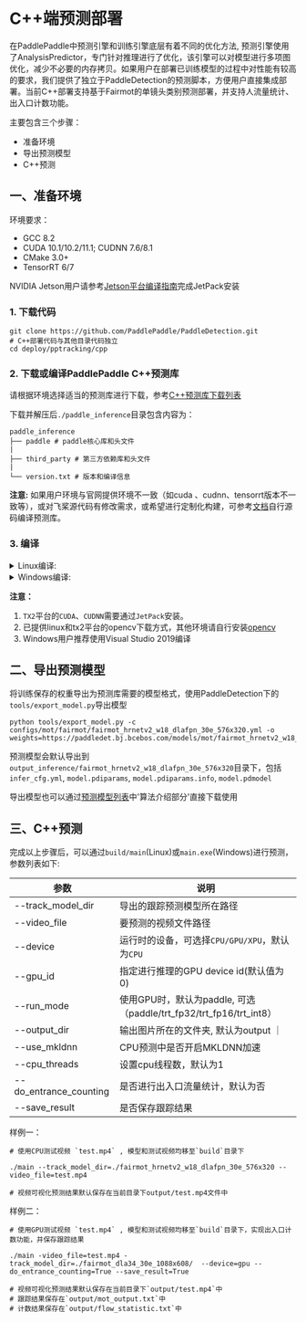 # C++端预测部署

在PaddlePaddle中预测引擎和训练引擎底层有着不同的优化方法, 预测引擎使用了AnalysisPredictor，专门针对推理进行了优化，该引擎可以对模型进行多项图优化，减少不必要的内存拷贝。如果用户在部署已训练模型的过程中对性能有较高的要求，我们提供了独立于PaddleDetection的预测脚本，方便用户直接集成部署。当前C++部署支持基于Fairmot的单镜头类别预测部署，并支持人流量统计、出入口计数功能。

主要包含三个步骤：
- 准备环境
- 导出预测模型
- C++预测

## 一、准备环境

环境要求：

- GCC 8.2
- CUDA 10.1/10.2/11.1; CUDNN 7.6/8.1
- CMake 3.0+
- TensorRT 6/7

NVIDIA Jetson用户请参考[Jetson平台编译指南](../../cpp/docs/Jetson_build.md#jetson环境搭建)完成JetPack安装

### 1. 下载代码

```
git clone https://github.com/PaddlePaddle/PaddleDetection.git
# C++部署代码与其他目录代码独立
cd deploy/pptracking/cpp
```

### 2. 下载或编译PaddlePaddle C++预测库

请根据环境选择适当的预测库进行下载，参考[C++预测库下载列表](https://paddleinference.paddlepaddle.org.cn/user_guides/download_lib.html)

下载并解压后`./paddle_inference`目录包含内容为：

```
paddle_inference
├── paddle # paddle核心库和头文件
|
├── third_party # 第三方依赖库和头文件
|
└── version.txt # 版本和编译信息
```

**注意:** 如果用户环境与官网提供环境不一致（如cuda 、cudnn、tensorrt版本不一致等），或对飞桨源代码有修改需求，或希望进行定制化构建，可参考[文档](https://paddleinference.paddlepaddle.org.cn/user_guides/source_compile.html)自行源码编译预测库。

### 3. 编译

<details>
<summary>Linux编译:</summary>

编译`cmake`的命令在`scripts/build.sh`中，请根据实际情况修改主要参数，其主要内容说明如下：

```
# 是否使用GPU(即是否使用 CUDA)
WITH_GPU=ON

# 是否使用MKL or openblas，TX2需要设置为OFF
WITH_MKL=OFF

# 是否集成 TensorRT(仅WITH_GPU=ON 有效)
WITH_TENSORRT=ON

# TensorRT 的include路径
TENSORRT_INC_DIR=/path/to/TensorRT/include

# TensorRT 的lib路径
TENSORRT_LIB_DIR=/path/to/TensorRT/lib

# Paddle 预测库路径
PADDLE_DIR=/path/to/paddle_inference/

# Paddle 预测库名称
PADDLE_LIB_NAME=libpaddle_inference

# CUDA 的 lib 路径
CUDA_LIB=/path/to/cuda/lib

# CUDNN 的 lib 路径
CUDNN_LIB=/path/to/cudnn/lib

# OPENCV路径
OPENCV_DIR=/path/to/opencv
```

修改脚本设置好主要参数后，执行```build.sh```脚本：

```
sh ./scripts/build.sh
```


</details>
<details>
<summary>Windows编译:</summary>

- 安装配置OpenCV
 1. 在OpenCV官网下载适用于Windows平台的3.4.6版本，[下载地址](https://sourceforge.net/projects/opencvlibrary/files/3.4.6/opencv-3.4.6-vc14_vc15.exe/download)  
 2. 运行下载的可执行文件，将OpenCV解压至指定目录，如`D:\projects\opencv`
 3. 配置环境变量，如下流程所示（如果使用全局绝对路径，可以不用设置环境变量）  

    - 我的电脑->属性->高级系统设置->环境变量
    - 在系统变量中找到Path（如没有，自行创建），并双击编辑
    - 新建，将opencv路径填入并保存，如`D:\projects\opencv\build\x64\vc14\bin`

- 使用CMake生成项目文件

	执行如下命令项目文件：
```
cmake . -G "Visual Studio 16 2019" -A x64 -T host=x64 -DWITH_GPU=ON -DWITH_MKL=ON -DCMAKE_BUILD_TYPE=Release -DCUDA_LIB=path_to_cuda_lib -DCUDNN_LIB=path_to_cudnn_lib -DPADDLE_DIR=path_to_paddle_lib -DPADDLE_LIB_NAME=paddle_inference -DOPENCV_DIR=path_to_opencv -DWITH_KEYPOINT=ON
```

- 编译
用`Visual Studio 2019`打开`cpp`文件夹下的`PaddleObjectDetector.sln`，将编译模式设置为`Release`，点击`生成`->`全部生成

编译产出的可执行文件在`Release`目录下

</details>

**注意：**

1. `TX2`平台的`CUDA`、`CUDNN`需要通过`JetPack`安装。
2. 已提供linux和tx2平台的opencv下载方式，其他环境请自行安装[opencv](https://opencv.org/)
3. Windows用户推荐使用Visual Studio 2019编译

## 二、导出预测模型

将训练保存的权重导出为预测库需要的模型格式，使用PaddleDetection下的```tools/export_model.py```导出模型

```
python tools/export_model.py -c configs/mot/fairmot/fairmot_hrnetv2_w18_dlafpn_30e_576x320.yml -o weights=https://paddledet.bj.bcebos.com/models/mot/fairmot_hrnetv2_w18_dlafpn_30e_576x320.pdparams
```

预测模型会默认导出到```output_inference/fairmot_hrnetv2_w18_dlafpn_30e_576x320```目录下，包括```infer_cfg.yml```, ```model.pdiparams```, ```model.pdiparams.info```, ```model.pdmodel```

导出模型也可以通过[预测模型列表](../README.md)中'算法介绍部分'直接下载使用

## 三、C++预测

完成以上步骤后，可以通过```build/main```(Linux)或```main.exe```(Windows)进行预测，参数列表如下:

|  参数   | 说明  |
|  ----  | ----  |
| --track_model_dir  | 导出的跟踪预测模型所在路径 |
| --video_file  | 要预测的视频文件路径 |
| --device  | 运行时的设备，可选择`CPU/GPU/XPU`，默认为`CPU`|
| --gpu_id  |  指定进行推理的GPU device id(默认值为0)|
| --run_mode | 使用GPU时，默认为paddle, 可选（paddle/trt_fp32/trt_fp16/trt_int8）|
| --output_dir | 输出图片所在的文件夹, 默认为output ｜
| --use_mkldnn | CPU预测中是否开启MKLDNN加速 |
| --cpu_threads | 设置cpu线程数，默认为1 |
| --do_entrance_counting | 是否进行出入口流量统计，默认为否 |
| --save_result | 是否保存跟踪结果 |

样例一：

```shell
# 使用CPU测试视频 `test.mp4` , 模型和测试视频均移至`build`目录下

./main --track_model_dir=./fairmot_hrnetv2_w18_dlafpn_30e_576x320 --video_file=test.mp4

# 视频可视化预测结果默认保存在当前目录下output/test.mp4文件中
```


样例二：

```shell
# 使用GPU测试视频 `test.mp4` , 模型和测试视频均移至`build`目录下，实现出入口计数功能，并保存跟踪结果

./main -video_file=test.mp4 -track_model_dir=./fairmot_dla34_30e_1088x608/  --device=gpu --do_entrance_counting=True --save_result=True

# 视频可视化预测结果默认保存在当前目录下`output/test.mp4`中
# 跟踪结果保存在`output/mot_output.txt`中
# 计数结果保存在`output/flow_statistic.txt`中
```
